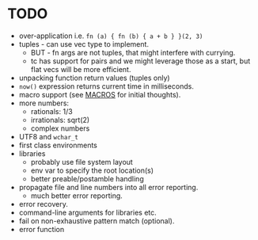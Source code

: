# TODO

* over-application i.e. `fn (a) { fn (b) { a + b } }(2, 3)`
* tuples - can use vec type to implement.
   * BUT - fn args are not tuples, that might interfere with currying.
   * tc has support for pairs and we might leverage those as a start, but flat vecs will be more efficient.
* unpacking function return values (tuples only)
* `now()` expression returns current time in milliseconds.
* macro support (see [MACROS](./MACROS.md) for initial thoughts).
* more numbers:
   * rationals: 1/3
   * irrationals: sqrt(2)
   * complex numbers
* UTF8 and `wchar_t`
* first class environments
* libraries
   * probably use file system layout
   * env var to specify the root location(s)
   * better preable/postamble handling
* propagate file and line numbers into all error reporting.
   * much better error reporting.
* error recovery.
* command-line arguments for libraries etc.
* fail on non-exhaustive pattern match (optional).
* error function
